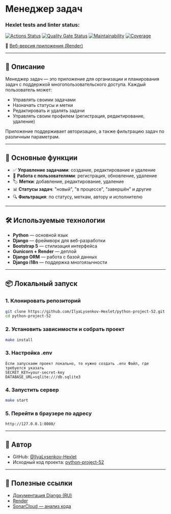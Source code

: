 # Менеджер задач

### Hexlet tests and linter status:

[![Actions Status](https://github.com/IlyaLysenkov-Hexlet/python-project-52/actions/workflows/hexlet-check.yml/badge.svg)](https://github.com/IlyaLysenkov-Hexlet/python-project-52/actions)
[![Quality Gate Status](https://sonarcloud.io/api/project_badges/measure?project=IlyaLysenkov-Hexlet_python-project-52&metric=alert_status)](https://sonarcloud.io/summary/new_code?id=IlyaLysenkov-Hexlet_python-project-52)
[![Maintainability](https://sonarcloud.io/api/project_badges/measure?project=IlyaLysenkov-Hexlet_python-project-52&metric=sqale_rating)](https://sonarcloud.io/summary/new_code?id=IlyaLysenkov-Hexlet_python-project-52)
[![Coverage](https://sonarcloud.io/api/project_badges/measure?project=IlyaLysenkov-Hexlet_python-project-52&metric=coverage)](https://sonarcloud.io/summary/new_code?id=IlyaLysenkov-Hexlet_python-project-52)

🔗 [Веб-версия приложения (Render)](https://python-project-52.onrender.com)

---

## 📌 Описание

Менеджер задач — это приложение для организации и планирования задач с поддержкой многопользовательского доступа. Каждый пользователь может:

- Управлять своими задачами
- Назначать статусы и метки
- Редактировать и удалять задачи
- Управлять своим профилем (регистрация, редактирование, удаление)

Приложение поддерживает авторизацию, а также фильтрацию задач по различным параметрам.

---

## 🚀 Основные функции

- ✅ **Управление задачами**: создание, редактирование и удаление
- 👥 **Работа с пользователями**: регистрация, обновление, удаление
- 🏷️ **Метки**: добавление, редактирование, удаление
- 📊 **Статусы задач**: "новый", "в процессе", "завершён" и другие
- 🔍 **Фильтрация**: по статусу, меткам, автору и исполнителю

---

## 🛠️ Используемые технологии

- **Python** — основной язык
- **Django** — фреймворк для веб-разработки
- **Bootstrap 5** — стилизация интерфейса
- **Gunicorn + Render** — деплой
- **Django ORM** — работа с базой данных
- **Django i18n** — поддержка многоязычности

---

## 📦 Локальный запуск

### 1. Клонировать репозиторий

```bash
git clone https://github.com/IlyaLysenkov-Hexlet/python-project-52.git
cd python-project-52
```

### 2. Установить зависимости и собрать проект

```bash
make install
```
### 3. Настройка .env

```
Если запускаем проект локально, то нужно создать .env Файл, где требуется указать
SECRET_KEY=your-secret-key
DATABASE_URL=sqlite:///db.sqlite3
```

### 4. Запустить сервер

```bash
make start
```

### 5. Перейти в браузере по адресу

```
http://127.0.0.1:8000/
```

---

## 👤 Автор

- GitHub: [@IlyaLysenkov-Hexlet](https://github.com/IlyaLysenkov-Hexlet)
- Исходный код проекта: [python-project-52](https://github.com/IlyaLysenkov-Hexlet/python-project-52)

---

## 🔗 Полезные ссылки

- [Документация Django (RU)](https://docs.djangoproject.com/ru/)
- [Render](https://render.com)
- [SonarCloud — анализ кода](https://sonarcloud.io/summary/new_code?id=IlyaLysenkov-Hexlet_python-project-52)